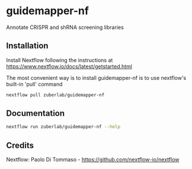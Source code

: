 # guidemapper-nf
Annotate CRISPR and shRNA screening libraries

## Installation
Install Nextflow following the instructions at https://www.nextflow.io/docs/latest/getstarted.html

The most convenient way is to install guidemapper-nf is to use nextflow's built-in 'pull' command
```bash
nextflow pull zuberlab/guidemapper-nf
```

## Documentation
```bash
nextflow run zuberlab/guidemapper-nf --help
```

## Credits
Nextflow:  Paolo Di Tommaso - https://github.com/nextflow-io/nextflow
